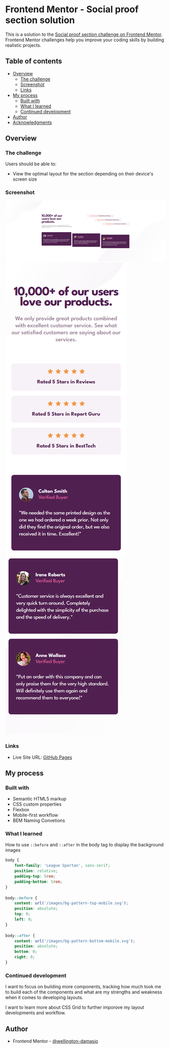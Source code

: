 # Frontend Mentor - Social proof section solution

This is a solution to the [Social proof section challenge on Frontend Mentor](https://www.frontendmentor.io/challenges/social-proof-section-6e0qTv_bA). Frontend Mentor challenges help you improve your coding skills by building realistic projects. 

## Table of contents

- [Overview](#overview)
  - [The challenge](#the-challenge)
  - [Screenshot](#screenshot)
  - [Links](#links)
- [My process](#my-process)
  - [Built with](#built-with)
  - [What I learned](#what-i-learned)
  - [Continued development](#continued-development)
- [Author](#author)
- [Acknowledgments](#acknowledgments)

## Overview

### The challenge

Users should be able to:

- View the optimal layout for the section depending on their device's screen size

### Screenshot

![](/screenshots/social-proof-section.png) <br>
![](/screenshots/mobile-social-proof-section-p1.png) <br>
![](/screenshots/mobile-social-proof-section-p2.png)

### Links
- Live Site URL: [GitHub Pages](https://your-live-site-url.com)

## My process

### Built with

- Semantic HTML5 markup
- CSS custom properties
- Flexbox
- Mobile-first workflow
- BEM Naming Convetions

### What I learned

How to use `::before` and `::after` in the body tag to display the background images

```css
body {
    font-family: 'League Spartan', sans-serif;
    position: relative;
    padding-top: 5rem;
    padding-bottom: 5rem;
}

body::before {
    content: url('/images/bg-pattern-top-mobile.svg');
    position: absolute;
    top: 0;
    left: 0;
}

body::after {
    content: url('/images/bg-pattern-bottom-mobile.svg');
    position: absolute;
    bottom: 0;
    right: 0;
}
```
### Continued development
I want to focus on building more components, tracking how much took me to build
each of the components and what are my strengths and weakness when it comes to
developing layouts.

I want to learn more about CSS Grid to further imporove my layout developments and
workflow.

## Author

- Frontend Mentor - [@wellington-damasio](https://www.frontendmentor.io/profile/wellington-damasio)
